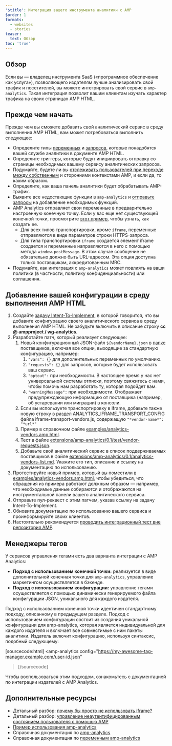 ```yaml
---
'$title': Интеграция вашего инструмента аналитики с AMP
$order: 1
formats:
  - websites
  - stories
teaser:
  text: Обзор
toc: 'true'
---
```


## Обзор

Если вы — владелец инструмента SaaS («программное обеспечение как услуга»), позволяющего издателям лучше анализировать свой трафик и посетителей, вы можете интегрировать свой сервис в `amp-analytics`. Такая интеграция позволит вашим клиентам изучать характер трафика на своих страницах AMP HTML.

## Прежде чем начать <a name="before-you-begin"></a>

Прежде чем вы сможете добавить свой аналитический сервис в среду выполнения AMP HTML, вам может потребоваться выполнить следующее:

- Определите типы [переменных](https://github.com/ampproject/amphtml/blob/main/extensions/amp-analytics/analytics-vars.md) и [запросов,](https://github.com/ampproject/amphtml/blob/main/extensions/amp-analytics/amp-analytics.md#requests) которые понадобятся вашей службе аналитики в документе AMP HTML.
- Определите триггеры, которые будут инициировать отправку со страницы необходимых вашему сервису аналитических запросов.
- Подумайте, будете ли вы [отслеживать пользователей при переходе между собственным](https://github.com/ampproject/amphtml/blob/main/spec/amp-managing-user-state.md) и сторонними контекстами AMP, и если да, то каким образом.
- Определите, как ваша панель аналитики будет обрабатывать AMP-трафик.
- Выявите все недостающие функции в `amp-analytics` и [отправьте запросы](https://github.com/ampproject/amphtml/issues/new) на добавление необходимых функций.
- AMP Analytics отправляет свои переменные в предварительно настроенную конечную точку. Если у вас еще нет существующей конечной точки, просмотрите [этот пример](https://github.com/ampproject/amp-publisher-sample#amp-analytics-sample), чтобы узнать, как создать ее.
  - Для всех типов транспортировки, кроме `iframe`, переменные отправляются в виде параметров строки HTTPS-запроса.
  - Для типа транспортировки `iframe` создается элемент iframe создается и переменные направляются в него с помощью метода `window.postMessage`. В этом случае сообщение не обязательно должно быть URL-адресом. Эта опция доступна только поставщикам, аккредитованным MRC.
- Подумайте, как интеграция с `amp-analytics` может повлиять на ваши политики (в частности, политику конфиденциальности) или соглашения.

## Добавление вашей конфигурации в среду выполнения AMP HTML <a name="adding-your-configuration-to-the-amp-html-runtime"></a>

1. Создайте [задачу Intent-To-Implement](https://github.com/ampproject/amphtml/blob/main/extensions/amp-analytics/../../CONTRIBUTING.md#contributing-features), в которой говорится, что вы добавите конфигурацию своего аналитического сервиса в среду выполнения AMP HTML. Не забудьте включить в описание строку **cc @ ampproject / wg-analytics**.
2. Разработайте патч, который реализует следующее:
   1. Новый конфигурационный JSON-файл `${vendorName}.json` в [папке](https://github.com/ampproject/amphtml/tree/master/extensions/amp-analytics/0.1/vendors) поставщиков, включая все опции, выходящие за стандартную конфигурацию, например:
      1. `"vars": {}` для дополнительных переменных по умолчанию.
      2. `"requests": {}` для запросов, которые будет использовать ваш сервис.
      3. `"optout":` при необходимости. В настоящее время у нас нет универсальной системы отписки, поэтому свяжитесь с нами, чтобы помочь нам разработать ту, которая подойдет вам.
      4. `"warningMessage":` при необходимости. Отображает предупреждающую информацию от поставщика (например, об устаревании или миграции) в консоли.
   2. Если вы используете транспортировку в iframe, добавьте также новую строку в раздел ANALYTICS_IFRAME_TRANSPORT_CONFIG файла iframe-transport-vendors.js, содержащую `"*vendor-name*": "*url*"`
   3. Пример в справочном файле [examples/analytics-vendors.amp.html](https://github.com/ampproject/amphtml/blob/main/extensions/amp-analytics/../../examples/analytics-vendors.amp.html).
   4. Тест в файле [extensions/amp-analytics/0.1/test/vendor-requests.json](https://github.com/ampproject/amphtml/blob/main/extensions/amp-analytics/../../extensions/amp-analytics/0.1/test/vendor-requests.json).
   5. Добавьте свой аналитический сервис в список поддерживаемых поставщиков в файле [extensions/amp-analytics/0.1/analytics-vendors-list.md](https://github.com/ampproject/amphtml/blob/main/extensions/amp-analytics/./analytics-vendors-list.md). Укажите его тип, описание и ссылку на документацию по использованию.
3. Протестируйте новый пример, который вы поместили в [examples/analytics-vendors.amp.html](https://github.com/ampproject/amphtml/blob/main/extensions/amp-analytics/../../examples/analytics-vendors.amp.html), чтобы убедиться, что обращения из примера работают должным образом — например, что необходимые данные собираются и отображаются на инструментальной панели вашего аналитического сервиса.
4. Отправьте пул-реквест с этим патчем, указав ссылку на задачу Intent-To-Implement.
5. Обновите документацию по использованию вашего сервиса и проинформируйте своих клиентов.
6. Настоятельно рекомендуется [проводить интеграционный тест вне репозитория AMP](https://github.com/ampproject/amphtml/blob/main/extensions/amp-analytics/../../3p/README.md#adding-proper-integration-tests).

## Менеджеры тегов <a name="tag-managers"></a>

У сервисов управления тегами есть два варианта интеграции с AMP Analytics:

- **Подход с использованием конечной точки:** реализуется в виде дополнительной конечная точки для `amp-analytics`, управление маркетингом осуществляется в бэкенде.
- **Подход с использованием конфигурации:** управление тегами осуществляется с помощью динамически генерируемого файла конфигурации JSON, уникального для каждого издателя.

Подход с использованием конечной точки идентичен стандартному подходу, описанному в предыдущем разделе. Подход с использованием конфигурации состоит из создания уникальной конфигурации для amp-analytics, которая является индивидуальной для каждого издателя и включает все совместимые с ним пакеты аналитики. Издатель включит конфигурацию, используя синтаксис, подобный следующему:

[sourcecode:html]
<amp-analytics
config="https://my-awesome-tag-manager.example.com/user-id.json"

> </amp-analytics>
> [/sourcecode]

Чтобы воспользоваться этим подходом, ознакомьтесь с документацией по интеграции издателей с AMP Analytics.

## Дополнительные ресурсы <a name="further-resources"></a>

- Детальный разбор: [почему бы просто не использовать iframe?](https://github.com/ampproject/amphtml/blob/main/extensions/amp-analytics/why-not-iframe.md)
- Детальный разбор: [управление неаутентифицированным состоянием пользователя с помощью AMP](https://github.com/ampproject/amphtml/blob/main/spec/amp-managing-user-state.md)
- [Пример использования amp-analytics](https://github.com/ampproject/amp-publisher-sample#amp-analytics-sample)
- Справочная документация по [amp-analytics](https://amp.dev/documentation/components/amp-analytics)
- Справочная документация по [переменным amp-analytics](https://github.com/ampproject/amphtml/blob/main/extensions/amp-analytics/analytics-vars.md)
